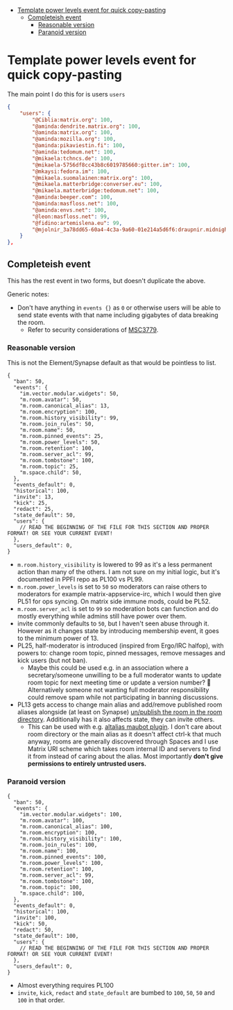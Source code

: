 <!-- @format -->

<!-- START doctoc generated TOC please keep comment here to allow auto update -->
<!-- DON'T EDIT THIS SECTION, INSTEAD RE-RUN doctoc TO UPDATE -->

- [Template power levels event for quick copy-pasting](#template-power-levels-event-for-quick-copy-pasting)
  - [Completeish event](#completeish-event)
    - [Reasonable version](#reasonable-version)
    - [Paranoid version](#paranoid-version)

<!-- END doctoc generated TOC please keep comment here to allow auto update -->

# Template power levels event for quick copy-pasting

The main point I do this for is users `users`

```json
{
    "users": {
        "@Ciblia:matrix.org": 100,
        "@aminda:dendrite.matrix.org": 100,
        "@aminda:matrix.org": 100,
        "@aminda:mozilla.org": 100,
        "@aminda:pikaviestin.fi": 100,
        "@aminda:tedomum.net": 100,
        "@mikaela:tchncs.de": 100,
        "@mikaela-5756df8cc43b8c6019785660:gitter.im": 100,
        "@mkaysi:fedora.im": 100,
        "@mikaela.suomalainen:matrix.org": 100,
        "@mikaela.matterbridge:converser.eu": 100,
        "@mikaela.matterbridge:tedomum.net": 100,
        "@aminda:beeper.com": 100,
        "@aminda:masfloss.net": 100,
        "@aminda:envs.net": 100,
        "@leon:masfloss.net": 99,
        "@fidino:artemislena.eu": 99,
        "@mjolnir_3a78dd65-60a4-4c3a-9a60-01e214a5d6f6:draupnir.midnightthoughts.space": 99
    }
},
```

## Completeish event

This has the rest event in two forms, but doesn't duplicate the above.

Generic notes:

- Don't have anything in `events {}` as `0` or otherwise users will be able to
  send state events with that name including gigabytes of data breaking the
  room.
  - Refer to security considerations of
    [MSC3779](https://github.com/matrix-org/matrix-spec-proposals/pull/3779).

### Reasonable version

This is not the Element/Synapse default as that would be pointless to list.

```jsonnet
{
  "ban": 50,
  "events": {
    "im.vector.modular.widgets": 50,
    "m.room.avatar": 50,
    "m.room.canonical_alias": 13,
    "m.room.encryption": 100,
    "m.room.history_visibility": 99,
    "m.room.join_rules": 50,
    "m.room.name": 50,
    "m.room.pinned_events": 25,
    "m.room.power_levels": 50,
    "m.room.retention": 100,
    "m.room.server_acl": 99,
    "m.room.tombstone": 100,
    "m.room.topic": 25,
    "m.space.child": 50,
  },
  "events_default": 0,
  "historical": 100,
  "invite": 13,
  "kick": 25,
  "redact": 25,
  "state_default": 50,
  "users": {
    // READ THE BEGINNING OF THE FILE FOR THIS SECTION AND PROPER FORMAT! OR SEE YOUR CURRENT EVENT!
  },
  "users_default": 0,
}
```

- `m.room.history_visibility` is lowered to 99 as it's a less permanent action
  than many of the others. I am not sure on my initial logic, but it's
  documented in PPFI repo as PL100 vs PL99.
- `m.room.power_levels` is set to `50` so moderators can raise others to
  moderators for example matrix-appservice-irc, which I would then give PL51
  for ops syncing. On matrix side immune mods, could be PL52.
- `m.room.server_acl` is set to `99` so moderation bots can function and do
  mostly everything while admins still have power over them.
- invite commonly defaults to `50`, but I haven't seen abuse through it.
  However as it changes state by introducing membership event, it goes to the
  minimum power of 13.
- PL25, half-moderator is introduced (inspired from Ergo/IRC halfop), with
  powers to: change room topic, pinned messages, remove messages and kick
  users (but not ban).
  - Maybe this could be used e.g. in an association where a secretary/someone
    unwilling to be a full moderator wants to update room topic for next
    meeting time or update a version number? :shrug: Alternatively someone not
    wanting full moderator responsibility could remove spam while not
    participating in banning discussions.
- PL13 gets access to change main alias and add/remove published room aliases
  alongside (at least on Synapse)
  [un/publish the room in the room directory](https://github.com/vector-im/element-web/issues/13835).
  Additionally has it also affects state, they can invite others.
  - This can be used with e.g.
    [altalias maubot plugin](https://matrix.org/blog/2020/06/19/this-week-in-matrix-2020-06-19#alt-alias-maubot-plugin).
    I don't care about room directory or the main alias as it doesn't affect
    ctrl-k that much anyway, rooms are generally discovered through Spaces and
    I use Matrix URI scheme which takes room internal ID and servers to find
    it from instead of caring about the alias. Most importantly **don't give
    permissions to entirely untrusted users.**

### Paranoid version

```jsonnet
{
  "ban": 50,
  "events": {
    "im.vector.modular.widgets": 100,
    "m.room.avatar": 100,
    "m.room.canonical_alias": 100,
    "m.room.encryption": 100,
    "m.room.history_visibility": 100,
    "m.room.join_rules": 100,
    "m.room.name": 100,
    "m.room.pinned_events": 100,
    "m.room.power_levels": 100,
    "m.room.retention": 100,
    "m.room.server_acl": 99,
    "m.room.tombstone": 100,
    "m.room.topic": 100,
    "m.space.child": 100,
  },
  "events_default": 0,
  "historical": 100,
  "invite": 100,
  "kick": 50,
  "redact": 50,
  "state_default": 100,
  "users": {
    // READ THE BEGINNING OF THE FILE FOR THIS SECTION AND PROPER FORMAT! OR SEE YOUR CURRENT EVENT!
  },
  "users_default": 0,
}
```

- Almost everything requires PL100
- `invite`, `kick`, `redact` and `state_default` are bumbed to `100`, `50`,
  `50` and `100` in that order.
